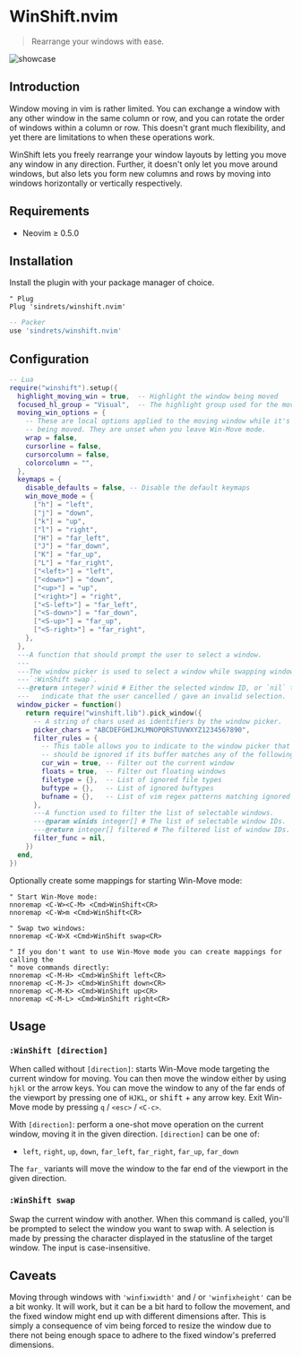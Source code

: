 # WinShift.nvim

> Rearrange your windows with ease.

![showcase](https://user-images.githubusercontent.com/2786478/133154376-539474eb-73c9-4cd7-af8c-a6abb037c061.gif)

## Introduction

Window moving in vim is rather limited. You can exchange a window with any other
window in the same column or row, and you can rotate the order of windows within
a column or row. This doesn't grant much flexibility, and yet there are
limitations to when these operations work.

WinShift lets you freely rearrange your window layouts by letting you move any
window in any direction. Further, it doesn't only let you move around windows,
but also lets you form new columns and rows by moving into windows horizontally
or vertically respectively.

## Requirements

- Neovim ≥ 0.5.0

## Installation

Install the plugin with your package manager of choice.

```vim
" Plug
Plug 'sindrets/winshift.nvim'
```

```lua
-- Packer
use 'sindrets/winshift.nvim'
```

## Configuration

```lua
-- Lua
require("winshift").setup({
  highlight_moving_win = true,  -- Highlight the window being moved
  focused_hl_group = "Visual",  -- The highlight group used for the moving window
  moving_win_options = {
    -- These are local options applied to the moving window while it's
    -- being moved. They are unset when you leave Win-Move mode.
    wrap = false,
    cursorline = false,
    cursorcolumn = false,
    colorcolumn = "",
  },
  keymaps = {
    disable_defaults = false, -- Disable the default keymaps
    win_move_mode = {
      ["h"] = "left",
      ["j"] = "down",
      ["k"] = "up",
      ["l"] = "right",
      ["H"] = "far_left",
      ["J"] = "far_down",
      ["K"] = "far_up",
      ["L"] = "far_right",
      ["<left>"] = "left",
      ["<down>"] = "down",
      ["<up>"] = "up",
      ["<right>"] = "right",
      ["<S-left>"] = "far_left",
      ["<S-down>"] = "far_down",
      ["<S-up>"] = "far_up",
      ["<S-right>"] = "far_right",
    },
  },
  ---A function that should prompt the user to select a window.
  ---
  ---The window picker is used to select a window while swapping windows with
  ---`:WinShift swap`.
  ---@return integer? winid # Either the selected window ID, or `nil` to
  ---   indicate that the user cancelled / gave an invalid selection.
  window_picker = function()
    return require("winshift.lib").pick_window({
      -- A string of chars used as identifiers by the window picker.
      picker_chars = "ABCDEFGHIJKLMNOPQRSTUVWXYZ1234567890",
      filter_rules = {
        -- This table allows you to indicate to the window picker that a window
        -- should be ignored if its buffer matches any of the following criteria.
        cur_win = true, -- Filter out the current window
        floats = true,  -- Filter out floating windows
        filetype = {},  -- List of ignored file types
        buftype = {},   -- List of ignored buftypes
        bufname = {},   -- List of vim regex patterns matching ignored buffer names
      },
      ---A function used to filter the list of selectable windows.
      ---@param winids integer[] # The list of selectable window IDs.
      ---@return integer[] filtered # The filtered list of window IDs.
      filter_func = nil,
    })
  end,
})
```

Optionally create some mappings for starting Win-Move mode:

```vim
" Start Win-Move mode:
nnoremap <C-W><C-M> <Cmd>WinShift<CR>
nnoremap <C-W>m <Cmd>WinShift<CR>

" Swap two windows:
nnoremap <C-W>X <Cmd>WinShift swap<CR>

" If you don't want to use Win-Move mode you can create mappings for calling the
" move commands directly:
nnoremap <C-M-H> <Cmd>WinShift left<CR>
nnoremap <C-M-J> <Cmd>WinShift down<CR>
nnoremap <C-M-K> <Cmd>WinShift up<CR>
nnoremap <C-M-L> <Cmd>WinShift right<CR>
```

## Usage

### `:WinShift [direction]`

When called without `[direction]`: starts Win-Move mode targeting the current
window for moving. You can then move the window either by using `hjkl` or the
arrow keys. You can move the window to any of the far ends of the viewport by
pressing one of `HJKL`, or <kbd>shift</kbd> + any arrow key. Exit Win-Move mode
by pressing `q` / `<esc>` / `<C-c>`.

With `[direction]`: perform a one-shot move operation on the current window,
moving it in the given direction. `[direction]` can be one of:

- `left`, `right`, `up`, `down`, `far_left`, `far_right`, `far_up`, `far_down`

The `far_` variants will move the window to the far
end of the viewport in the given direction.

### `:WinShift swap`

Swap the current window with another. When this command is called, you'll be
prompted to select the window you want to swap with. A selection is made by
pressing the character displayed in the statusline of the target window. The
input is case-insensitive.

## Caveats

Moving through windows with `'winfixwidth'` and / or `'winfixheight'` can be a
bit wonky. It will work, but it can be a bit hard to follow the movement, and
the fixed window might end up with different dimensions after. This is simply a
consequence of vim being forced to resize the window due to there not being
enough space to adhere to the fixed window's preferred dimensions.
